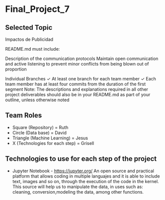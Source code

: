 # Final_Project_7

## Selected Topic
Impactos de Publicidad

README.md must include: 

Description of the communication
protocols
Maintain open communication and active listening to prevent minor conflicts from being blown out of proportion

Individual Branches ✓ At least one branch for each team member ✓ Each team member has at least four
commits from the duration of the first
segment
Note: The descriptions and
explanations required in all other
project deliverables should also be in
your README.md as part of your
outline, unless otherwise noted

## Team Roles
- Square (Repository) = Ruth
- Circle (Data base) = David 
- Triangle (Machine Learning) = Jesus  
- X (Technologies for each step) = Grisell

## Technologies to use for each step of the project

- Jupyter Notebook -  https://jupyter.org/
An open source and practical platform that allows coding in multiple languajes and it is able to include text, images and so on, through the execution of the code in the kernel. 
This source will help us to manipulate the data, in uses such as: cleaning, conversion,modeling the data, among other functions. 
